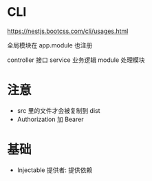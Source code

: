 # CLI
https://nestjs.bootcss.com/cli/usages.html

全局模块在 app.module 也注册

controller 接口
service 业务逻辑
module 处理模块


# 注意
- src 里的文件才会被复制到 dist
- Authorization 加 Bearer

# 基础
- Injectable 提供者: 提供依赖


